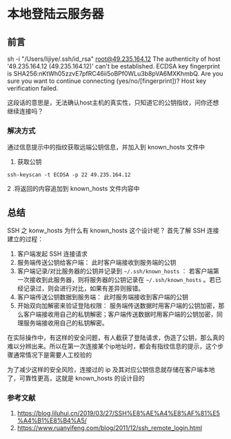 # 本地登陆云服务器

## 前言

sh -i "/Users/lijiye/.ssh/id_rsa" root@49.235.164.12
The authenticity of host '49.235.164.12 (49.235.164.12)' can't be established.
ECDSA key fingerprint is SHA256:nKtWh05zzvE7pfRC46ii5oBPf0WLu3b8pVA6MXKhmbQ.
Are you sure you want to continue connecting (yes/no/[fingerprint])?
Host key verification failed.

这段话的意思是，无法确认host主机的真实性，只知道它的公钥指纹，问你还想继续连接吗？

### 解决方式

通过信息提示中的指纹获取远端公钥信息，并加入到 known_hosts 文件中

1. 获取公钥

```shell
ssh-keyscan -t ECDSA -p 22 49.235.164.12
```

2 .将返回的内容追加到 known_hosts 文件内容中

## 总结

SSH 之 konw_hosts
为什么有 known_hosts 这个设计呢？
首先了解 SSH 连接建立的过程：

   1. 客户端发起 SSH 连接请求
   2. 服务端传送公钥给客户端： 此时客户端接收到服务端的公钥
   3. 客户端记录/对比服务器的公钥并记录到 `~/.ssh/known_hosts` ： 若客户端第一次接收到此服务器，则将服务器的公钥记录在 `~/.ssh/known_hosts` 。若已经记录过，则会进行对比，如果有差异则报错。
   4. 客户端传送公钥数据到服务端： 此时服务端接收到客户端的公钥
   5. 开始双向加解密来验证登陆权限： 服务端传送数据时用客户端的公钥加密，那么客户端接收用自己的私钥解密；客户端传送数据时用客户端的公钥加密，同理服务端接收用自己的私钥解密。

在实际操作中，有这样的安全问题，有人截获了登陆请求，伪造了公钥，那么真的难以分辨出来。所以在第一次连接某个ip地址时，都会有指纹信息的提示，这个步骤通常情况下是需要人工校验的

为了减少这样的安全风险，连接过的 ip 及其对应公钥信息就存储在客户端本地了，可靠性更高，这就是 known_hosts 的设计目的

### 参考文献

1. <https://blog.liluhui.cn/2019/03/27/SSH%E8%AE%A4%E8%AF%81%E5%A4%B1%E8%B4%A5/>
2. <https://www.ruanyifeng.com/blog/2011/12/ssh_remote_login.html>
